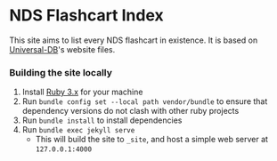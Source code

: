 # NDS Flashcart Index

This site aims to list every NDS flashcart in existence. It is based on [Universal-DB](https://github.com/Universal-Team/db)'s website files.

### Building the site locally

1. Install [Ruby 3.x](https://www.ruby-lang.org/) for your machine
1. Run `bundle config set --local path vendor/bundle` to ensure that dependency versions do not clash with other ruby projects
1. Run `bundle install` to install dependencies
1. Run `bundle exec jekyll serve`
    - This will build the site to `_site`, and host a simple web server at `127.0.0.1:4000`

